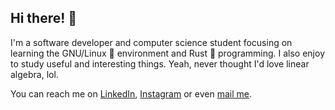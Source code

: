 ## Hi there! 👋
I'm a software developer and computer science student focusing on learning the GNU/Linux 🐧 environment and Rust 🦀 programming. I also enjoy to study useful and interesting things. Yeah, never thought I'd love linear algebra, lol.

You can reach me on [LinkedIn](https://linkedin.com/in/becelli), [Instagram](https://instagram.com/gustavobecelli) or even [mail me](mailto:gustavobecelli@gmail.com).

